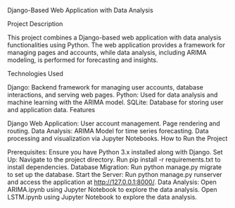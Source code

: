Django-Based Web Application with Data Analysis

Project Description

This project combines a Django-based web application with data analysis functionalities using Python. The web application provides a framework for managing pages and accounts, while data analysis, including ARIMA modeling, is performed for forecasting and insights.

Technologies Used

Django: Backend framework for managing user accounts, database interactions, and serving web pages.
Python: Used for data analysis and machine learning with the ARIMA model.
SQLite: Database for storing user and application data.
Features

Django Web Application:
User account management.
Page rendering and routing.
Data Analysis:
ARIMA Model for time series forecasting.
Data processing and visualization via Jupyter Notebooks.
How to Run the Project

Prerequisites: Ensure you have Python 3.x installed along with Django.
Set Up:
Navigate to the project directory.
Run pip install -r requirements.txt to install dependencies.
Database Migration:
Run python manage.py migrate to set up the database.
Start the Server:
Run python manage.py runserver and access the application at http://127.0.0.1:8000/.
Data Analysis:
Open ARIMA.ipynb using Jupyter Notebook to explore the data analysis.
Open LSTM.ipynb using Jupyter Notebook to explore the data analysis.
